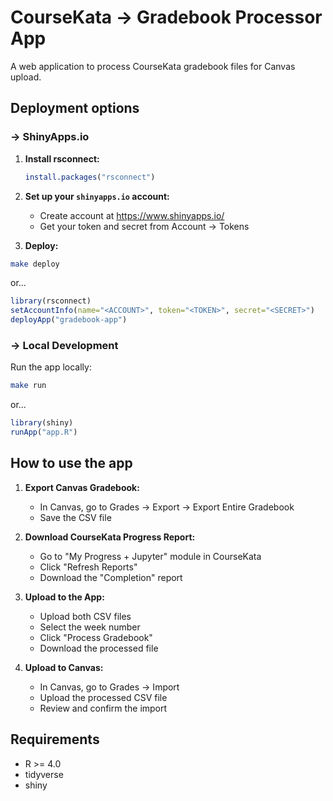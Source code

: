 # CourseKata -> Gradebook Processor App

A web application to process CourseKata gradebook files for Canvas upload.

## Deployment options

### -> ShinyApps.io

1. **Install rsconnect:**

   ```r
   install.packages("rsconnect")
   ```

2. **Set up your `shinyapps.io` account:**
   - Create account at <https://www.shinyapps.io/>
   - Get your token and secret from Account → Tokens

3. **Deploy:**

```bash
make deploy
```

or...

```r
library(rsconnect)
setAccountInfo(name="<ACCOUNT>", token="<TOKEN>", secret="<SECRET>")
deployApp("gradebook-app")
```

### -> Local Development

Run the app locally:

```bash
make run
```

or...

```r
library(shiny)
runApp("app.R")
```

## How to use the app

1. **Export Canvas Gradebook:**
   - In Canvas, go to Grades → Export → Export Entire Gradebook
   - Save the CSV file

2. **Download CourseKata Progress Report:**
   - Go to "My Progress + Jupyter" module in CourseKata
   - Click "Refresh Reports"
   - Download the "Completion" report

3. **Upload to the App:**
   - Upload both CSV files
   - Select the week number
   - Click "Process Gradebook"
   - Download the processed file

4. **Upload to Canvas:**
   - In Canvas, go to Grades → Import
   - Upload the processed CSV file
   - Review and confirm the import

## Requirements

- R >= 4.0
- tidyverse
- shiny
